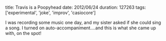 title: Travis is a Poopyhead
date: 2012/06/24
duration: 127263
tags: ['experimental', 'joke', 'improv', 'casiocore']

I was recording some music one day, and my sister asked if she could sing a song. I turned on auto-accompaniment....and this is what she came up with, on the spot!

